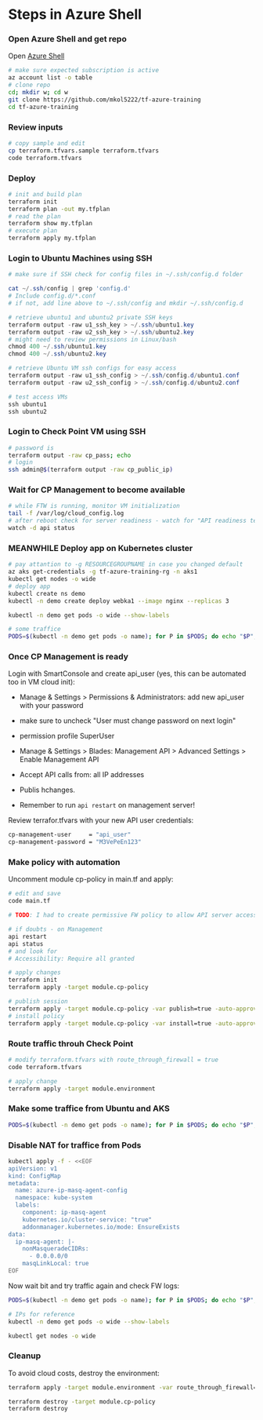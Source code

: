 # Steps in Azure Shell

### Open Azure Shell and get repo

Open [Azure Shell](https://shell.azure.com/)

```bash
# make sure expected subscription is active
az account list -o table
# clone repo
cd; mkdir w; cd w
git clone https://github.com/mkol5222/tf-azure-training
cd tf-azure-training
```

### Review inputs

```bash
# copy sample and edit
cp terraform.tfvars.sample terraform.tfvars
code terraform.tfvars
```

### Deploy

```bash
# init and build plan
terraform init
terraform plan -out my.tfplan
# read the plan
terraform show my.tfplan
# execute plan
terraform apply my.tfplan
```


### Login to Ubuntu Machines using SSH

```powershell
# make sure if SSH check for config files in ~/.ssh/config.d folder

cat ~/.ssh/config | grep 'config.d'
# Include config.d/*.conf
# if not, add line above to ~/.ssh/config and mkdir ~/.ssh/config.d

# retrieve ubuntu1 and ubuntu2 private SSH keys
terraform output -raw u1_ssh_key > ~/.ssh/ubuntu1.key
terraform output -raw u2_ssh_key > ~/.ssh/ubuntu2.key
# might need to review permissions in Linux/bash
chmod 400 ~/.ssh/ubuntu1.key
chmod 400 ~/.ssh/ubuntu2.key

# retrieve Ubuntu VM ssh configs for easy access
terraform output -raw u1_ssh_config > ~/.ssh/config.d/ubuntu1.conf
terraform output -raw u2_ssh_config > ~/.ssh/config.d/ubuntu2.conf

# test access VMs
ssh ubuntu1
ssh ubuntu2
```

### Login to Check Point VM using SSH

```bash
# password is
terraform output -raw cp_pass; echo
# login
ssh admin@$(terraform output -raw cp_public_ip)
```

### Wait for CP Management to become available

```bash
# while FTW is running, monitor VM initialization
tail -f /var/log/cloud_config.log
# after reboot check for server readiness - watch for "API readiness test SUCCESSFUL"
watch -d api status
```

### MEANWHILE Deploy app on Kubernetes cluster

```bash
# pay attantion to -g RESOURCEGROUPNAME in case you changed default
az aks get-credentials -g tf-azure-training-rg -n aks1
kubectl get nodes -o wide
# deploy app
kubectl create ns demo
kubectl -n demo create deploy webka1 --image nginx --replicas 3

kubectl -n demo get pods -o wide --show-labels

# some traffice
PODS=$(kubectl -n demo get pods -o name); for P in $PODS; do echo "$P"; kubectl -n demo exec -it "$P" -- curl ip.iol.cz/ip/ -s -m 2; echo; done
```

### Once CP Management is ready

Login with SmartConsole and create api_user (yes, this can be automated too in VM cloud init):
- Manage & Settings > Permissions & Administrators: add new api_user with your password
- make sure to uncheck "User must change password on next login"
- permission profile SuperUser

- Manage & Settings > Blades: Management API > Advanced Settings > Enable Management API
- Accept API calls from: all IP addresses

- Publis hchanges.
- Remember to run `api restart` on management server!

Review terrafor.tfvars with your new API user credentials:
```bash
cp-management-user     = "api_user"         
cp-management-password = "M3VePeEn123"  
```

### Make policy with automation

Uncomment module cp-policy in main.tf and apply:
```bash
# edit and save
code main.tf

# TODO: I had to create permissive FW policy to allow API server access and install policy first! Ask during the training.

# if doubts - on Management
api restart
api status 
# and look for
# Accessibility: Require all granted

# apply changes
terraform init
terraform apply -target module.cp-policy

# publish session
terraform apply -target module.cp-policy -var publish=true -auto-approve
# install policy
terraform apply -target module.cp-policy -var install=true -auto-approve
```


### Route traffic throuh Check Point

```bash
# modify terraform.tfvars with route_through_firewall = true
code terraform.tfvars

# apply change
terraform apply -target module.environment
```

### Make some traffice from Ubuntu and AKS

```bash
PODS=$(kubectl -n demo get pods -o name); for P in $PODS; do echo "$P"; kubectl -n demo exec -it "$P" -- curl ip.iol.cz/ip/ -s -m 2; echo; done
```

### Disable NAT for traffice from Pods

```bash
kubectl apply -f - <<EOF
apiVersion: v1
kind: ConfigMap
metadata:
  name: azure-ip-masq-agent-config
  namespace: kube-system
  labels:
    component: ip-masq-agent
    kubernetes.io/cluster-service: "true"
    addonmanager.kubernetes.io/mode: EnsureExists
data:
  ip-masq-agent: |-
    nonMasqueradeCIDRs:
      - 0.0.0.0/0
    masqLinkLocal: true
EOF
```

Now wait bit and try traffic again and check FW logs:

```bash
PODS=$(kubectl -n demo get pods -o name); for P in $PODS; do echo "$P"; kubectl -n demo exec -it "$P" -- curl ip.iol.cz/ip/ -s -m 2; echo; done

# IPs for reference
kubectl -n demo get pods -o wide --show-labels

kubectl get nodes -o wide
```

### Cleanup

To avoid cloud costs, destroy the environment:
```bash
terraform apply -target module.environment -var route_through_firewall=false -auto-approve

terraform destroy -target module.cp-policy
terraform destroy 
```